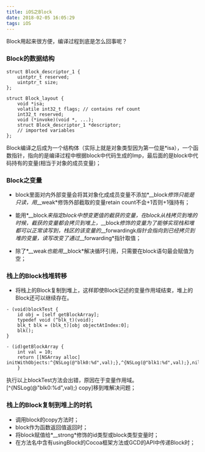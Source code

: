 ```yaml
---
title: iOS之Block
date: 2018-02-05 16:05:29
tags: iOS
---
```


Block用起来很方便，编译过程到底是怎么回事呢？

### Block的数据结构

```
struct Block_descriptor_1 {
    uintptr_t reserved;
    uintptr_t size;
};
 
struct Block_layout {
    void *isa;
    volatile int32_t flags; // contains ref count
    int32_t reserved; 
    void (*invoke)(void *, ...);
    struct Block_descriptor_1 *descriptor;
    // imported variables
};
```
Block编译之后成为一个结构体（实际上就是对象类型因为第一位是*isa），一个函数指针，指向的是编译过程中根据block中代码生成的Imp，最后面的是block中代码持有的变量(相当于对象的成员变量)；

### Block之变量

* block里面对内外部变量会将其对象化成成员变量不添加*__block*修饰只能是只读，用*__weak*修饰外部截取的变量retain count不会+1否则+1强持有；

* 能用*__block*来指定block中想变更值的截获的变量，在block从栈拷贝到堆的时候，截获的变量都会拷贝到堆上，*__block*修饰的变量为了能够实现栈和堆都可以正常读写到，栈区的该变量的*__forwardingk*指针会指向到已经拷贝到堆的变量，读写改变了通过*__forwarding*指针取值；

* 除了*__weak*也能用*__block*解决循环引用，只需要在block语句最会赋值为空；

### 栈上的Block栈堆转移
* 将栈上的Block复制到堆上，这样即使Block记述的变量作用域结束，堆上的Block还可以继续存在。

```
- (void)blockTest {
    id obj = [self getBlockArray];
    typedef void (^blk_t)(void);
    blk_t blk = (blk_t)[obj objectAtIndex:0];
    blk();
}

- (id)getBlockArray {
    int val = 10;
    return [[NSArray alloc] initWithObjects:^{NSLog(@"blk0:%d",val);},^{NSLog(@"blk1:%d",val);},nil];
    }
```
执行以上blockTest方法会出错，原因在于变量作用域。
 [^{NSLog(@"blk0:%d",val);} copy]移到堆解决问题；

### 栈上的Block复制到堆上的时机
* 调用block的copy方法时；
* block作为函数返回值返回时；
* 将block赋值给*__strong*修饰的id类型或block类型变量时；
* 在方法名中含有usingBlock的Cocoa框架方法或GCD的API中传递Block时；



